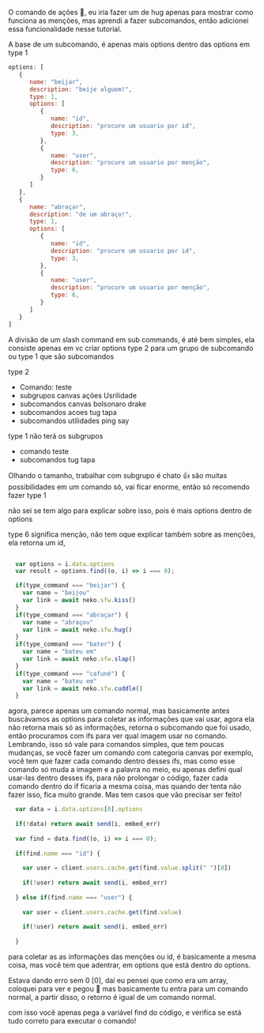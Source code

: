 O comando de ações 🐔, eu iria fazer um de hug apenas para mostrar como funciona as menções, mas aprendi a fazer subcomandos, então adicionei essa funcionalidade nesse tutorial.

A base de um subcomando, é apenas mais options dentro das options em type 1

```js
options: [
   {
      name: "beijar", 
      description: "beije alguem!",
      type: 1,
      options: [
         {
            name: "id", 
            description: "procure um usuario por id",
            type: 3,
         },
         {
            name: "user", 
            description: "procure um usuario por menção",
            type: 6,
         }
      ]
   },
   {
      name: "abraçar", 
      description: "de um abraço!",
      type: 1,
      options: [
         {
            name: "id", 
            description: "procure um usuario por id",
            type: 3,
         },
         {
            name: "user", 
            description: "procure um usuario por menção",
            type: 6,
         }
      ]
   }
]
```

A divisão de um slash command em sub commands, é até bem simples, ela consiste apenas em vc criar options type 2 para um grupo de subcomando ou type 1 que são subcomandos

type 2

- Comando:
teste
- subgrupos
canvas
ações
Usrilidade
- subcomandos canvas 
bolsonaro
drake
- subcomandos acoes
tug
tapa 
- subcomandos utilidades 
ping
say

type 1 não terá os subgrupos

- comando
teste
- subcomandos
tug
tapa 

Olhando o tamanho, trabalhar com subgrupo é chato 👍
são muitas possibilidades em um comando só, vai ficar enorme, então só recomendo fazer type 1

não sei se tem algo para explicar sobre isso, pois é mais options dentro de options 

type 6 significa menção, não tem oque explicar também sobre as menções, ela retorna um id, 


```js

  var options = i.data.options
  var result = options.find((o, i) => i === 0);

  if(type_command === "beijar") {
    var name = "beijou"
    var link = await neko.sfw.kiss()
  }
  if(type_command === "abraçar") {
    var name = "abraçou"
    var link = await neko.sfw.hug()
  }
  if(type_command === "bater") {
    var name = "bateu em"
    var link = await neko.sfw.slap()
  }
  if(type_command === "cafuné") {
    var name = "bateu em"
    var link = await neko.sfw.cuddle()
  }
```

agora, parece apenas um comando normal, mas basicamente antes buscávamos as options para coletar as informações que vai usar, agora ela não retorna mais só as informações, retorna o subcomando que foi usado, então procuramos com ifs para ver qual imagem usar no comando.
Lembrando, isso só vale para comandos simples, que tem poucas mudanças, se você fazer um comando com categoria canvas por exemplo, você tem que fazer cada comando dentro desses ifs, mas como esse comando só muda a imagem e a palavra no meio, eu apenas defini qual usar-las dentro desses ifs, para não prolongar o código, fazer cada comando dentro do if ficaria a mesma coisa, mas quando der tenta não fazer isso, fica muito grande. Mas tem casos que vão precisar ser feito!

```js
  var data = i.data.options[0].options
  
  if(!data) return await send(i, embed_err)
  
  var find = data.find((o, i) => i === 0);
    
  if(find.name === "id") {
    
    var user = client.users.cache.get(find.value.split(" ")[0])
      
    if(!user) return await send(i, embed_err)
        
  } else if(find.name === "user") {
    
    var user = client.users.cache.get(find.value)
        
    if(!user) return await send(i, embed_err)
      
  }
```
para coletar as as informações das menções ou id, é basicamente a mesma coisa, mas você tem que adentrar, em options que está dentro do options.

Estava dando erro sem 0 [0], daí eu pensei que como era um array, coloquei para ver e pegou 🤡
mas basicamente tu entra para um comando normal, a partir disso, o retorno é igual de um comando normal.

com isso você apenas pega a variável find do código, e verifica se está tudo correto para executar o comando!

